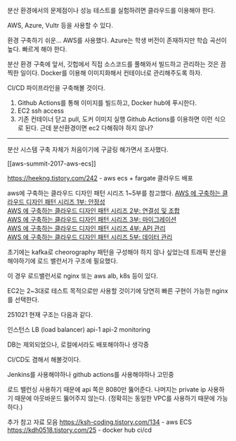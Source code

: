 
분산 환경에서의 문제점이나 성능 테스트를 실험하려면 클라우드를 이용해야 한다.

AWS, Azure, Vultr 등을 사용할 수 있다.

환경 구축하기 쉬운... AWS를 사용했다.
Azure는 학생 버전이 존재하지만 학습 곡선이 높다. 빠르게 해야 한다.

분산 환경 구축에 앞서, 깃헙에서 직접 소스코드를 풀해와서 빌드하고 관리하는 것은 끔찍한 일이다. Docker를 이용해 이미지화해서 컨테이너로 관리해주도록 하자.

CI/CD 파이프라인을 구축해볼 것이다.
1. Github Actions를 통해 이미지를 빌드하고, Docker hub에 푸시한다.
2. EC2 ssh access
3. 기존 컨테이너 닫고 pull, 도커 이미지 실행
Github Actions를 이용하면 이런 식으로 된다.
근데 분산환경이면 ec2 다해줘야 하지 않나?

---

분산 시스템 구축 자체가 처음이기에 구글링 해가면서 조사했다.

[[aws-summit-2017-aws-ecs]]

https://heekng.tistory.com/242 - aws ecs + fargate 클라우드 배포


aws에 구축하는 클라우드 디자인 패턴 시리즈 1~5부를 참고했다.
[AWS 에 구축하는 클라우드 디자인 패턴 시리즈 1부: 안정성](https://aws.amazon.com/ko/blogs/tech/cloud-design-patterns-on-aws-1/)  
[AWS 에 구축하는 클라우드 디자인 패턴 시리즈 2부: 연결성 및 조합](https://aws.amazon.com/ko/blogs/tech/cloud-design-patterns-on-aws-2/)  
[AWS 에 구축하는 클라우드 디자인 패턴 시리즈 3부: 마이그레이션](https://aws.amazon.com/ko/blogs/tech/cloud-design-patterns-on-aws-3/)  
[AWS 에 구축하는 클라우드 디자인 패턴 시리즈 4부: API 관리](https://aws.amazon.com/ko/blogs/tech/cloud-design-patterns-on-aws-4/)  
[AWS 에 구축하는 클라우드 디자인 패턴 시리즈 5부: 데이터 관리](https://aws.amazon.com/ko/blogs/tech/cloud-design-patterns-on-aws-5/)

초기에는 kafka로 cheorography 패턴을 구성해야 하지 않나 싶었는데 트래픽 분산을 해야하기에 로드 밸런서가 구조에 필요했다.

이 경우 로드밸런서로 nginx 또는 aws alb, k8s 등이 있다.

EC2는 2~3대로 테스트 목적으로만 사용할 것이기에 당연히 빠른 구현이 가능한 nginx를 선택한다.


251021 현재 구조는 다음과 같다.

인스턴스
LB (load balancer)
api-1
api-2
monitoring

DB는 제외되었으나, 로컬에서라도 배포해야하나 생각중

CI/CD도 겸해서 해볼것이다.

Jenkins를 사용해야하나 github actions를 사용해야하나 고민중

로드 밸런싱 사용하기 때문에 api 쪽은 8080만 뚫어준다.
나머지는 private ip 사용하기 때문에 아웃바운드 뚫어주지 않는다.
(정확히는 동일한 VPC를 사용하기 때문에 가능하다.)


추가 참고 자료 모음
https://ksh-coding.tistory.com/134 - aws ECS
https://kdh0518.tistory.com/25 - docker hub ci/cd
